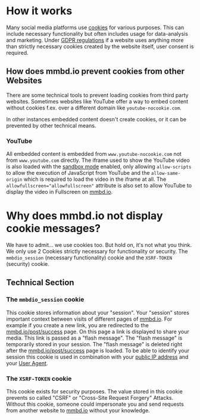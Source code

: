 # How it works

Many social media platforms use [cookies](https://developer.mozilla.org/en-US/docs/Web/HTTP/Cookies) 
for various purposes. This can include necessary functionality but often includes usage for data-analysis 
and marketing. Under [GDPR regulations](https://gdpr.eu/cookies/) if a website uses anything more than 
strictly necessary cookies created by the website itself, user consent is required.

## How does mmbd.io prevent cookies from other Websites

There are some technical tools to prevent loading cookies from third party websites. Sometimes websites like
YouTube offer a way to embed content without cookies f.ex. over a different domain like `youtube-nocookie.com`.

In other instances embedded content doesn't create cookies, or it can be prevented by other technical means.

### YouTube

All embedded content is embedded from `www.youtube-nocookie.com` not from `www.youtube.com` directly. 
The iframe used to show the YouTube video is also loaded with the [sandbox mode](https://developer.mozilla.org/en-US/docs/Web/HTML/Element/iframe?retiredLocale=de#sandbox) 
enabled, only allowing `allow-scripts` to allow the execution of JavaScript from YouTube and the `allow-same-origin`
which is required to load the video in the iframe at all. The `allowfullscreen="allowfullscreen"` attribute is also
set to allow YouTube to display the video in Fullscreen on [mmbd.io](https://mmbd.io).

# Why does mmbd.io not display cookie messages?

We have to admit... we use cookies too. But hold on, it's not what you think.
We only use 2 Cookies strictly necessary for functionality or security. 
The `mmbdio_session` (necessary functionality) cookie and the `XSRF-TOKEN` (security) cookie.

## Technical Section

### The `mmbdio_session` cookie

This cookie stores information about your "session". Your "session" stores important context 
between visits of different pages of [mmbd.io](https://mmbd.io). For example if you create a new link,
you are redirected to the [mmbd.io/post/success](https://mmbd.io/post/success) page. On this page a link
is displayed to share your media. This link is passed as a "flash message". The "flash message" is 
temporarily stored in your session. The "flash message" is deleted right after
the [mmbd.io/post/success](https://mmbd.io/post/success) page is loaded. To be able to identify your session
this cookie is used in combination with your [public IP address](https://en.wikipedia.org/wiki/IP_address#Public_address)
and your [User Agent](https://developer.mozilla.org/en-US/docs/Web/HTTP/Headers/User-Agent).

### The `XSRF-TOKEN` cookie

This cookie exists for security purposes. The value stored in this cookie prevents so called
"CSRF" or "Cross-Site Request Forgery" Attacks. Without this cookie, someone could impersonate you
and send requests from another website to [mmbd.io](https://mmbd.io) without your knowledge.